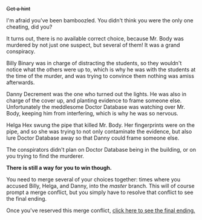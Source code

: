 ~~Get a hint~~

I'm afraid you've been bamboozled. You didn't think you were the only one cheating, did you?

It turns out, there is no available correct choice, because Mr. Body was murdered by not just one suspect, but several of them! It was a grand conspiracy.

Billy Binary was in charge of distracting the students, so they wouldn't notice what the others were up to, which is why he was with the students at the time of the murder, and was trying to convince them nothing was amiss afterwards.

Danny Decrement was the one who turned out the lights. He was also in charge of the cover up, and planting evidence to frame someone else. Unfortunately the meddlesome Doctor Database was watching over Mr. Body, keeping him from interfering, which is why he was so nervous.

Helga Hex swung the pipe that killed Mr. Body. Her fingerprints were on the pipe, and so she was trying to not only contaminate the evidence, but also lure Doctor Database away so that Danny could frame someone else.

The conspirators didn't plan on Doctor Database being in the building, or on you trying to find the murderer.

**There is still a way for you to win though.**

You need to merge several of your choices together: times where you accused Billy, Helga, and Danny, into the *master* branch. This will of course prompt a merge conflict, but you simply have to resolve that conflict to see the final ending.

Once you've reserved this merge conflict, [click here to see the final ending.](7a.md)
